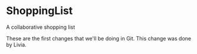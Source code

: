 # ShoppingList
A collaborative shopping list


These are the first changes that we'll be doing in Git. This change was done by Livia.


